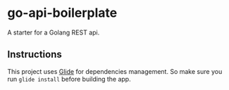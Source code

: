 # go-api-boilerplate

A starter for a Golang REST api.

## Instructions

This project uses [Glide](https://github.com/Masterminds/glide) for dependencies management. So make sure you run ```glide install``` before building the app.
